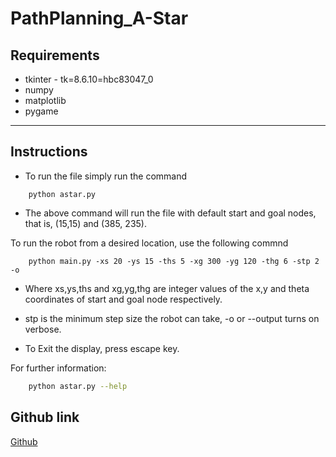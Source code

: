 

# PathPlanning_A-Star

## Requirements
- tkinter - tk=8.6.10=hbc83047_0
- numpy
- matplotlib
- pygame

---
## Instructions 
-    To run the file simply run the command 
```shell
    python astar.py
```
 -   The above command will run the file with default start and goal nodes, that is, (15,15) and (385, 235).

To run the robot from a desired location, use the following commnd
```shell
    python main.py -xs 20 -ys 15 -ths 5 -xg 300 -yg 120 -thg 6 -stp 2 -o 
```
- Where xs,ys,ths and xg,yg,thg are integer values of the x,y and theta coordinates of start and goal node respectively. 

- stp is the minimum step size the robot can take, -o or --output turns on verbose.

- To Exit the display, press escape key.
 
For further information:
```bash
    python astar.py --help
```

## Github link
[Github](https://github.com/Akash-Ravindra/PathPlanning_A-Star/tree/threeD)
